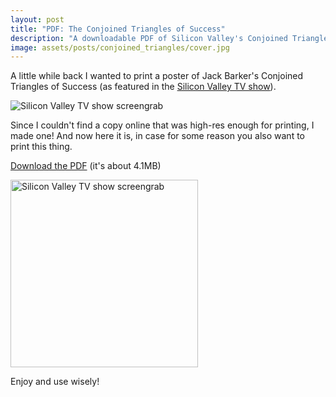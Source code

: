 ```yaml
---
layout: post
title: "PDF: The Conjoined Triangles of Success"
description: "A downloadable PDF of Silicon Valley's Conjoined Triangles of Success poster"
image: assets/posts/conjoined_triangles/cover.jpg
---
```


A little while back I wanted to print a poster of Jack Barker's Conjoined Triangles of Success (as featured in the [Silicon Valley TV show](<https://en.wikipedia.org/wiki/Silicon_Valley_(TV_series)>)).

<img class="no-border" alt="Silicon Valley TV show screengrab" src="/assets/posts/conjoined_triangles/screengrab.jpg">

Since I couldn't find a copy online that was high-res enough for printing, I made one! And now here it is, in case for some reason you also want to print this thing.

[Download the PDF](/assets/posts/conjoined_triangles/conjoined_triangles_of_success_poster.pdf) (it's about 4.1MB)

<a href="/assets/posts/conjoined_triangles/conjoined_triangles_of_success_poster.pdf" title="Download PDF">
  <img width="300px" alt="Silicon Valley TV show screengrab" src="/assets/posts/conjoined_triangles/thumbnail.png">
</a>

Enjoy and use wisely!
